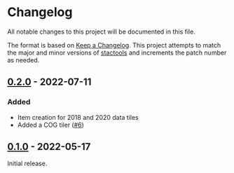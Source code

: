 # Changelog

All notable changes to this project will be documented in this file.

The format is based on [Keep a Changelog](https://keepachangelog.com/en/1.0.0/). This project attempts to match the major and minor versions of [stactools](https://github.com/stac-utils/stactools) and increments the patch number as needed.

## [0.2.0] - 2022-07-11

### Added

- Item creation for 2018 and 2020 data tiles
- Added a COG tiler ([#6](https://github.com/stactools-packages/drcog-lulc/pull/6))

## [0.1.0] - 2022-05-17

Initial release.

[Unreleased]: <http://github.com/stactools-packages/drcog-lulc/compare/v0.2.0..main>
[0.2.0]: <https://github.com/stactools-packages/drcog-lulc/compare/v0.1.0..v0.2.0>
[0.1.0]: <https://github.com/stactools-packages/drcog-lulc/releases/tag/v0.1.0>
